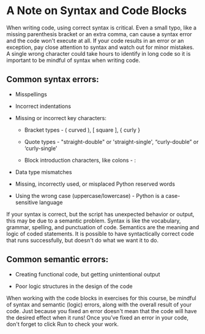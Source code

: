 # A Note on Syntax and Code Blocks

When writing code, using correct syntax is critical. Even a small typo, like a missing parenthesis bracket or an extra comma, can cause a syntax error and the code won't execute at all. If your code results in an error or an exception, pay close attention to syntax and watch out for minor mistakes. A single wrong character could take hours to identify in long code so it is important to be mindful of syntax when writing code. 

## Common syntax errors:

* Misspellings

* Incorrect indentations

* Missing or incorrect key characters:

    * Bracket types - ( curved ), [ square ], { curly }

    * Quote types - "straight-double" or 'straight-single', “curly-double” or ‘curly-single’

    * Block introduction characters, like colons - :

* Data type mismatches

* Missing, incorrectly used, or misplaced Python reserved words

* Using the wrong case (uppercase/lowercase) - Python is a case-sensitive language 

If your syntax is correct, but the script has unexpected behavior or output, this may be due to a semantic problem. Syntax is like the vocabulary, grammar, spelling, and punctuation of code. Semantics are the meaning and logic of coded statements. It is possible to have syntactically correct code that runs successfully, but doesn't do what we want it to do.

## Common semantic errors:

* Creating functional code, but getting unintentional output

* Poor logic structures in the design of the code

When working with the code blocks in exercises for this course, be mindful of syntax and semantic (logic) errors, along with the overall result of your code. Just because you fixed an error doesn't mean that the code will have the desired effect when it runs! Once you’ve fixed an error in your code, don't forget to click Run to check your work.

